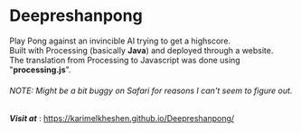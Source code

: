 # Deepreshanpong

Play Pong against an invincible AI trying to get a highscore.  
Built with Processing (basically **Java**) and deployed through a website.  
The translation from Processing to Javascript was done using "**processing.js**".  

###### NOTE: Might be a bit buggy on Safari for reasons I can't seem to figure out.  

***Visit at*** : https://karimelkheshen.github.io/Deepreshanpong/
